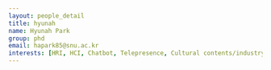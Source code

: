 ```yaml
---
layout: people_detail
title: hyunah
name: Hyunah Park
group: phd
email: hapark85@snu.ac.kr
interests: [HRI, HCI, Chatbot, Telepresence, Cultural contents/industry]
---
```

